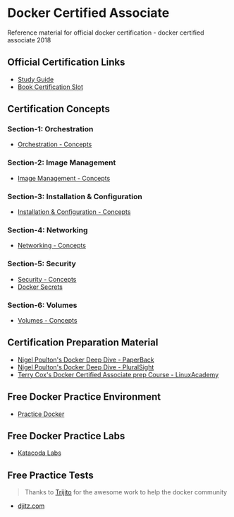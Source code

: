 # Docker Certified Associate
Reference material for official docker certification - docker certified associate 2018

[](https://github.com/suryaval/docker-notes/blob/master/images/dca.jpeg "Docker Certified Associate")

## Official Certification Links

  * [Study Guide](https://docker.cdn.prismic.io/docker%2Fa2d454ff-b2eb-4e9f-af0e-533759119eee_dca+study+guide+v1.0.1.pdf)
  * [Book Certification Slot](https://prod.examity.com/docker/)
  
## Certification Concepts

### Section-1: Orchestration
  
  * [Orchestration - Concepts](https://github.com/suryaval/docker-certified-associate/tree/master/exam-content/Domain-1%20-%20Orchestration)
  
### Section-2: Image Management

  * [Image Management - Concepts](https://github.com/suryaval/docker-certified-associate/tree/master/exam-content/Domain-2%20-%20Image%20Management)

### Section-3: Installation & Configuration

  * [Installation & Configuration - Concepts](https://github.com/suryaval/docker-certified-associate/tree/master/exam-content/Domain-3%20-%20InstallationConfiguration)

### Section-4: Networking
  
  * [Networking - Concepts](https://github.com/suryaval/docker-certified-associate/tree/master/exam-content/Domain-4-%20Networking)
  
### Section-5: Security

  * [Security - Concepts](https://github.com/suryaval/docker-certified-associate/tree/master/exam-content/Domain-5-%20Security)
  * [Docker Secrets](https://github.com/suryaval/docker-certified-associate/blob/master/s4/s4e2.md)
  
### Section-6: Volumes
  
  * [Volumes - Concepts](https://github.com/suryaval/docker-certified-associate/tree/master/exam-content/Domain-6-%20Volumes)

## Certification Preparation Material

  * [Nigel Poulton's Docker Deep Dive - PaperBack](https://www.amazon.com/Docker-Deep-Dive-Nigel-Poulton-ebook/dp/B01LXWQUFF)
  * [Nigel Poulton's Docker Deep Dive - PluralSight](https://app.pluralsight.com/library/courses/docker-deep-dive/table-of-contents)
  * [Terry Cox's Docker Certified Associate prep Course - LinuxAcademy](https://linuxacademy.com/linux/training/course/name/docker-certified-associate-prep-course)
  
## Free Docker Practice Environment

  * [Practice Docker](https://labs.play-with-docker.com/)
  
## Free Docker Practice Labs

  * [Katacoda Labs](https://www.katacoda.com/courses/docker)
  
## Free Practice Tests
  
  > Thanks to [Trijito](https://github.com/djitz) for the awesome work to help the docker community 
  
  * [djitz.com](https://djitz.com/certification/docker-certified-associate-dca-test-review-questions-set-9-security/)
  
